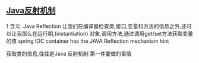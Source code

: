 [Java反射机制](http://wiki.jikexueyuan.com/project/java-reflection/)
---
1 含义: Java Reflection 让我们在编译器检查类,接口,变量和方法的信息之外,还可以让我那么在运行期,(instantiation)
对象,调用方法,通过调用get/set方法获取变量的值
spring IOC container has the JAVA Reflection mechanism hint

获取类的信息,往往是Java 反射机制 第一件要做的事情
